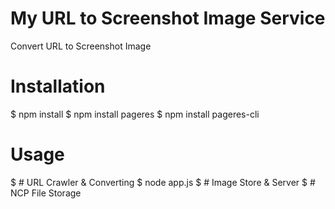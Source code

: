 # My URL to Screenshot Image Service
Convert URL to Screenshot Image

# Installation
$ npm install
$ npm install pageres
$ npm install pageres-cli

# Usage

$ # URL Crawler & Converting
$ node app.js
$ # Image Store & Server
$ # NCP File Storage 
